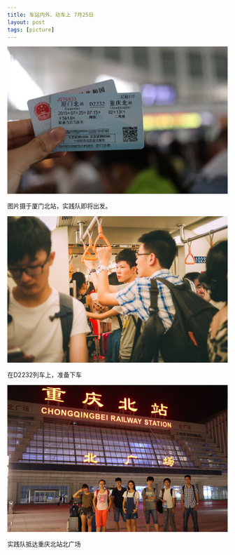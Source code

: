```yaml
---
title: 车站内外、动车上 7月25日
layout: post
tags: [picture] 
---
```


![](/images/IMG5628.jpg)

图片摄于厦门北站，实践队即将出发。

![](/images/IGP1585.jpg)

在D2232列车上，准备下车

![](/images/IMG5637.jpg)

实践队抵达重庆北站北广场
